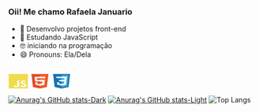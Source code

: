 ### Oii! Me chamo Rafaela Januario

- 🔭 Desenvolvo projetos front-end
- 🌱 Estudando JavaScript
- 🤓 iniciando na programação
- 😄 Pronouns: Ela/Dela
 <div style="display: inline_block"><br>
  <img align="center" alt="Rafa-Js" height="30" width="40" src="https://raw.githubusercontent.com/devicons/devicon/master/icons/javascript/javascript-plain.svg">
  <img align="center" alt="Rafa-HTML" height="30" width="40" src="https://raw.githubusercontent.com/devicons/devicon/master/icons/html5/html5-original.svg">
  <img align="center" alt="Rafa-CSS" height="30" width="40" src="https://raw.githubusercontent.com/devicons/devicon/master/icons/css3/css3-original.svg">

</div>
 
[![Anurag's GitHub stats-Dark](https://github-readme-stats.vercel.app/api?username=DevRafae&show_icons=false&theme=dark#gh-dark-mode-only)](https://github.com/DevRafae/github-readme-stats#gh-dark-mode-only)
[![Anurag's GitHub stats-Light](https://github-readme-stats.vercel.app/api?username=DevRafae&show_icons=false&theme=default#gh-light-mode-only)](https://github.com/DevRafae/github-readme-stats#gh-light-mode-only)
![Top Langs](https://github-readme-stats.vercel.app/api/top-langs/?username=DevRafae&layout=compact)
